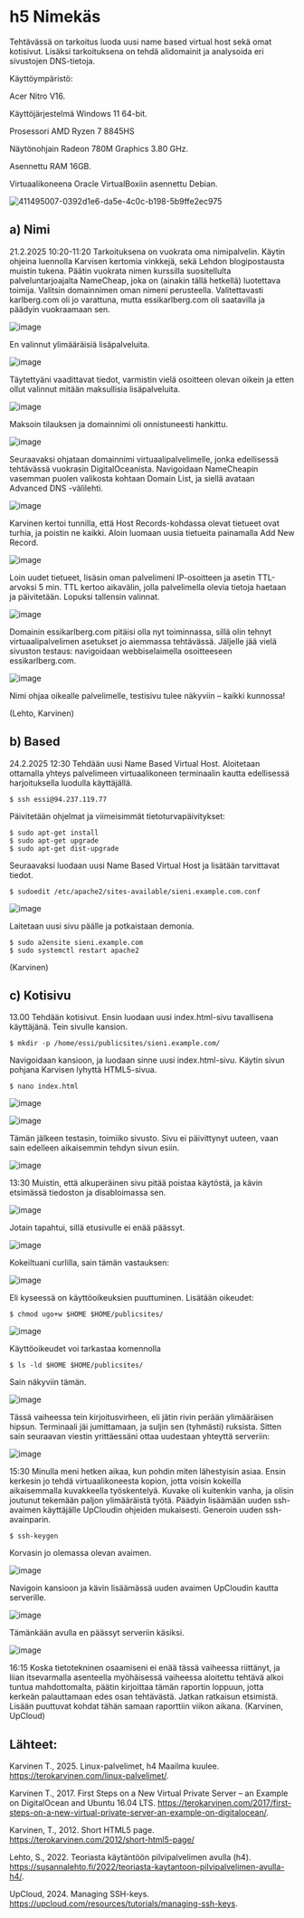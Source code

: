 # h5 Nimekäs
Tehtävässä on tarkoitus luoda uusi name based virtual host sekä omat kotisivut. Lisäksi tarkoituksena on tehdä alidomainit ja analysoida eri sivustojen DNS-tietoja.

Käyttöympäristö:

Acer Nitro V16.

Käyttöjärjestelmä Windows 11 64-bit.

Prosessori AMD Ryzen 7 8845HS

Näytönohjain Radeon 780M Graphics 3.80 GHz.

Asennettu RAM 16GB.

Virtuaalikoneena Oracle VirtualBoxiin asennettu Debian.

![411495007-0392d1e6-da5e-4c0c-b198-5b9ffe2ec975](https://github.com/user-attachments/assets/3305b310-79a2-4570-827e-9cb746adb588)

## a) Nimi
21.2.2025 10:20-11:20 Tarkoituksena on vuokrata oma nimipalvelin. Käytin ohjeina luennolla Karvisen kertomia vinkkejä, sekä Lehdon blogipostausta muistin tukena. Päätin vuokrata nimen kurssilla suositellulta palveluntarjoajalta NameCheap, joka on (ainakin tällä hetkellä) luotettava toimija.  Valitsin domainnimen oman nimeni perusteella. Valitettavasti karlberg.com oli jo varattuna, mutta essikarlberg.com oli saatavilla ja päädyin vuokraamaan sen.

![image](https://github.com/user-attachments/assets/bf2afedd-73f6-4cc9-b0fb-b7657a506d29)

En valinnut ylimääräisiä lisäpalveluita.

![image](https://github.com/user-attachments/assets/b2c447b9-50c7-4dc9-9c0b-1e2a66e43c4d)
 
Täytettyäni vaadittavat tiedot, varmistin vielä osoitteen olevan oikein ja etten ollut valinnut mitään maksullisia lisäpalveluita.

![image](https://github.com/user-attachments/assets/f96fa6b7-d23f-416c-847e-22b751c2199e)
 
Maksoin tilauksen ja domainnimi oli onnistuneesti hankittu.

![image](https://github.com/user-attachments/assets/9bf4e529-9085-42fe-b928-60177dfa67e6)
 
Seuraavaksi ohjataan domainnimi virtuaalipalvelimelle, jonka edellisessä tehtävässä vuokrasin DigitalOceanista. Navigoidaan NameCheapin vasemman puolen valikosta kohtaan Domain List, ja siellä avataan Advanced DNS -välilehti.

![image](https://github.com/user-attachments/assets/1ce3bb70-faf5-46d6-9116-798b230c58c5)

Karvinen kertoi tunnilla, että Host Records-kohdassa olevat tietueet ovat turhia, ja poistin ne kaikki. Aloin luomaan uusia tietueita painamalla Add New Record.

![image](https://github.com/user-attachments/assets/e35d709a-9fbd-4fcd-b2bb-7560677c3323)
 
Loin uudet tietueet, lisäsin oman palvelimeni IP-osoitteen ja asetin TTL-arvoksi 5 min. TTL kertoo aikavälin, jolla palvelimella olevia tietoja haetaan ja päivitetään. Lopuksi tallensin valinnat.

![image](https://github.com/user-attachments/assets/bfba775f-a8dc-42e3-a97d-d56ef1f9e7d9)
 
Domainin essikarlberg.com pitäisi olla nyt toiminnassa, sillä olin tehnyt virtuaalipalvelimen asetukset jo aiemmassa tehtävässä. Jäljelle jää vielä sivuston testaus: navigoidaan webbiselaimella osoitteeseen essikarlberg.com. 

![image](https://github.com/user-attachments/assets/f5fb634f-e6ac-47ac-88db-712a0d3c0a81)
 
Nimi ohjaa oikealle palvelimelle, testisivu tulee näkyviin – kaikki kunnossa!

(Lehto, Karvinen)

## b) Based

24.2.2025 12:30 Tehdään uusi Name Based Virtual Host. Aloitetaan ottamalla yhteys palvelimeen virtuaalikoneen terminaalin kautta edellisessä harjoituksella luodulla käyttäjällä.

```
$ ssh essi@94.237.119.77
```

Päivitetään ohjelmat ja viimeisimmät tietoturvapäivitykset:

```
$ sudo apt-get install
$ sudo apt-get upgrade
$ sudo apt-get dist-upgrade
```

Seuraavaksi luodaan uusi Name Based Virtual Host ja lisätään tarvittavat tiedot.

```
$ sudoedit /etc/apache2/sites-available/sieni.example.com.conf
```

![image](https://github.com/user-attachments/assets/81ea4111-4fb7-46b2-a4ba-b6546421a257)
 
Laitetaan uusi sivu päälle ja potkaistaan demonia.

```
$ sudo a2ensite sieni.example.com
$ sudo systemctl restart apache2
```

(Karvinen)

## c) Kotisivu

13.00 Tehdään kotisivut. Ensin luodaan uusi index.html-sivu tavallisena käyttäjänä. Tein sivulle kansion.

```
$ mkdir -p /home/essi/publicsites/sieni.example.com/
```

Navigoidaan kansioon, ja luodaan sinne uusi index.html-sivu. Käytin sivun pohjana Karvisen lyhyttä HTML5-sivua.

```
$ nano index.html
```

![image](https://github.com/user-attachments/assets/68b018ef-0337-4ce2-a40a-68d5e1a4d754)
 
![image](https://github.com/user-attachments/assets/b55916b1-cb7b-43fe-84f0-ea4653424b70)

Tämän jälkeen testasin, toimiiko sivusto. Sivu ei päivittynyt uuteen, vaan sain edelleen aikaisemmin tehdyn sivun esiin.

![image](https://github.com/user-attachments/assets/0294280b-5e9f-4a5d-9626-8f8d88cb1a21)

13:30 Muistin, että alkuperäinen sivu pitää poistaa käytöstä, ja kävin etsimässä tiedoston ja disabloimassa sen.

![image](https://github.com/user-attachments/assets/5a3d64fc-e96b-4f7d-8658-cfb5da4d8713)

Jotain tapahtui, sillä etusivulle ei enää päässyt.

![image](https://github.com/user-attachments/assets/18be68b6-eb54-4401-9bb8-be42d4dde42d)
 
Kokeiltuani curlilla, sain tämän vastauksen:

![image](https://github.com/user-attachments/assets/95506006-65a1-4186-97ef-94f63ac4b698)

Eli kyseessä on käyttöoikeuksien puuttuminen. Lisätään oikeudet:

```
$ chmod ugo+w $HOME $HOME/publicsites/
```

![image](https://github.com/user-attachments/assets/f191555a-ef1e-4ab6-a840-372c734dc97d)

Käyttöoikeudet voi tarkastaa komennolla

```
$ ls -ld $HOME $HOME/publicsites/
```

Sain näkyviin tämän.

![image](https://github.com/user-attachments/assets/0612ca07-93e7-4fa4-85bc-f57238da7229)

Tässä vaiheessa tein kirjoitusvirheen, eli jätin rivin perään ylimääräisen hipsun. Terminaali jäi jumittamaan, ja suljin sen (tyhmästi) ruksista. Sitten sain seuraavan viestin yrittäessäni ottaa uudestaan yhteyttä serveriin:

![image](https://github.com/user-attachments/assets/b8327f4c-2229-4927-aada-1cb45161798b)
 
15:30 Minulla meni hetken aikaa, kun pohdin miten lähestyisin asiaa. Ensin kerkesin jo tehdä virtuaalikoneesta kopion, jotta voisin kokeilla aikaisemmalla kuvakkeella työskentelyä. Kuvake oli kuitenkin vanha, ja olisin joutunut tekemään paljon ylimääräistä työtä. Päädyin lisäämään uuden ssh-avaimen käyttäjälle UpCloudin ohjeiden mukaisesti. Generoin uuden ssh-avainparin.

```
$ ssh-keygen
```

Korvasin jo olemassa olevan avaimen.

![image](https://github.com/user-attachments/assets/3e0b7503-1458-4b15-a490-64694c13629f)

Navigoin kansioon ja kävin lisäämässä uuden avaimen UpCloudin kautta serverille.

![image](https://github.com/user-attachments/assets/0c6c1739-527c-4b08-987c-28343f1bfe44)

Tämänkään avulla en päässyt serveriin käsiksi.

![image](https://github.com/user-attachments/assets/fca2e294-64f6-4480-abc6-62d474af6e21)

16:15 Koska tietotekninen osaamiseni ei enää tässä vaiheessa riittänyt, ja liian itsevarmalla asenteella myöhäisessä vaiheessa aloitettu tehtävä alkoi tuntua mahdottomalta, päätin kirjoittaa tämän raportin loppuun, jotta kerkeän palauttamaan edes osan tehtävästä. Jatkan ratkaisun etsimistä. Lisään puuttuvat kohdat tähän samaan raporttiin viikon aikana.
(Karvinen, UpCloud)

## Lähteet:

Karvinen T., 2025. Linux-palvelimet, h4 Maailma kuulee. https://terokarvinen.com/linux-palvelimet/.

Karvinen T., 2017. First Steps on a New Virtual Private Server – an Example on DigitalOcean and Ubuntu 16.04 LTS. https://terokarvinen.com/2017/first-steps-on-a-new-virtual-private-server-an-example-on-digitalocean/.

Karvinen, T., 2012. Short HTML5 page. https://terokarvinen.com/2012/short-html5-page/

Lehto, S., 2022. Teoriasta käytäntöön pilvipalvelimen avulla (h4). https://susannalehto.fi/2022/teoriasta-kaytantoon-pilvipalvelimen-avulla-h4/.

UpCloud, 2024. Managing SSH-keys. https://upcloud.com/resources/tutorials/managing-ssh-keys.


